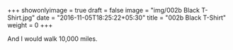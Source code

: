 +++
showonlyimage = true
draft = false
image = "img/002b Black T-Shirt.jpg"
date = "2016-11-05T18:25:22+05:30"
title = "002b Black T-Shirt"
weight = 0
+++

And I would walk 10,000 miles.

